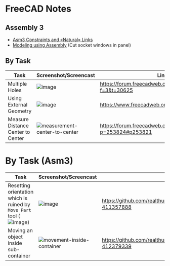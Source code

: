 # FreeCAD Notes 

## Assembly 3

* [Asm3 Constraints and «Natural» Links](https://www.dropbox.com/s/k40drc9rlkflrjs/Asm3_contr_et_liaisons_courantes_En.pdf?dl=0)
* [Modeling using Assembly](https://github.com/realthunder/FreeCAD_assembly3/wiki/Modeling-using-Assembly) (Cut socket windows in panel)


## By Task 

| Task | Screenshot/Screencast | Link | 
| ---- | --------------------- | ---- |
| Multiple Holes | ![image](https://user-images.githubusercontent.com/6639874/44943027-5589ee00-adc7-11e8-95d8-29288d94fb86.png) | https://forum.freecadweb.org/viewtopic.php?f=3&t=30625 | 
| Using External Geometry | ![image](https://www.freecadweb.org/wiki/images/e/ed/Sketcher_ExternalEsempio1.png) | https://www.freecadweb.org/wiki/Sketcher_External |
| Measure Distance Center to Center | ![measurement-center-to-center](https://user-images.githubusercontent.com/6639874/44947330-467d5d00-ae14-11e8-8255-0a95f35e25cb.gif) | https://forum.freecadweb.org/viewtopic.php?p=253824#p253821 |

# By Task (Asm3)
| Task | Screenshot/Screencast | Link | 
| ---- | --------------------- | ---- | 
| Resetting orientation which is ruined by `Move Part` tool (![image](https://user-images.githubusercontent.com/6639874/44947919-2736fd80-ae1d-11e8-9f9e-16c64a89788a.png)) | ![image](https://user-images.githubusercontent.com/6639874/44947955-af1d0780-ae1d-11e8-934e-d1ec0a26e711.png) | https://github.com/realthunder/FreeCAD_assembly3/issues/21#issuecomment-411357888 |
| Moving an object inside sub-container | ![movement-inside-container](https://user-images.githubusercontent.com/6639874/44950966-b9f88c00-ae5f-11e8-8a64-10172af06c23.gif) | https://github.com/realthunder/FreeCAD_assembly3/issues/28#issuecomment-412379339
